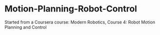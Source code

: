 # Motion-Planning-Robot-Control
Started from a Coursera course: Modern Robotics, Course 4: Robot Motion Planning and Control
